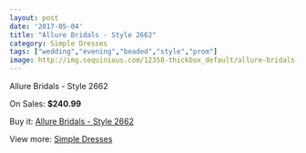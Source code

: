 ```yaml
---
layout: post
date: '2017-05-04'
title: "Allure Bridals - Style 2662"
category: Simple Dresses
tags: ["wedding","evening","beaded","style","prom"]
image: http://img.sequinious.com/12358-thickbox_default/allure-bridals-style-2662.jpg
---
```

Allure Bridals - Style 2662

On Sales: **$240.99**
<a href="https://www.sequinious.com/simple-dresses/5795-allure-bridals-style-2662.html"><amp-img layout="responsive" width="600" height="600" src="//img.sequinious.com/12358-thickbox_default/allure-bridals-style-2662.jpg" alt="Allure Bridals - Style 2662 0" /></a>
<a href="https://www.sequinious.com/simple-dresses/5795-allure-bridals-style-2662.html"><amp-img layout="responsive" width="600" height="600" src="//img.sequinious.com/12360-thickbox_default/allure-bridals-style-2662.jpg" alt="Allure Bridals - Style 2662 1" /></a>
<a href="https://www.sequinious.com/simple-dresses/5795-allure-bridals-style-2662.html"><amp-img layout="responsive" width="600" height="600" src="//img.sequinious.com/12359-thickbox_default/allure-bridals-style-2662.jpg" alt="Allure Bridals - Style 2662 2" /></a>

Buy it: [Allure Bridals - Style 2662](https://www.sequinious.com/simple-dresses/5795-allure-bridals-style-2662.html "Allure Bridals - Style 2662")

View more: [Simple Dresses](https://www.sequinious.com/5-simple-dresses "Simple Dresses")